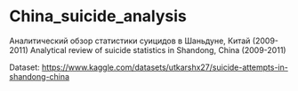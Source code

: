 # China_suicide_analysis

Аналитический обзор статистики суицидов в Шаньдуне, Китай (2009-2011)
Analytical review of suicide statistics in Shandong, China (2009-2011)

Dataset: https://www.kaggle.com/datasets/utkarshx27/suicide-attempts-in-shandong-china
